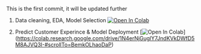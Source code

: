 This is the first commit, it will be updated further


1. Data cleaning, EDA, Model Selection
[![Open In Colab](https://colab.research.google.com/assets/colab-badge.svg)](https://colab.research.google.com/drive/1X60NpHBY5QTn2ifyvX3kzR6a33CiRNPl?usp=sharing)

2. Predict Customer Experince & Model Deployment
[![Open In Colab](https://colab.research.google.com/assets/colab-badge.svg)]
(https://colab.research.google.com/drive/1N4erNjGuglY7JndKVkDWfD5M8AJVQ3I-#scrollTo=BemkOLhaoDaP)
